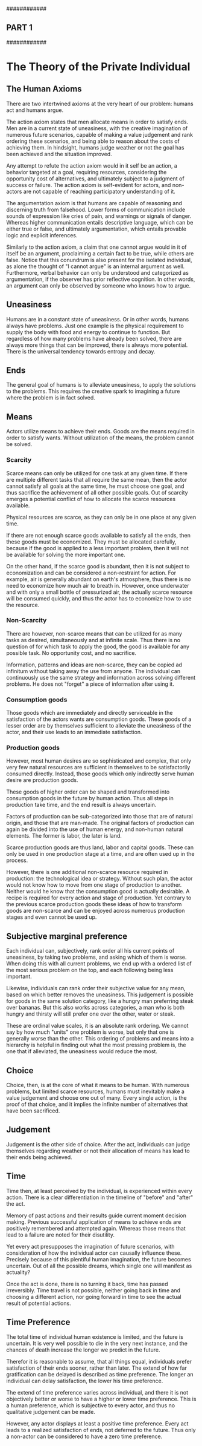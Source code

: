 ############
## PART 1 ##
############

# The Theory of the Private Individual

## The Human Axioms

There are two intertwined axioms at the very heart of our problem: humans act and humans argue.

The action axiom states that men allocate means in order to satisfy ends. Men are in a current state of uneasiness, with the creative imagination of numerous future scenarios, capable of making a value judgement and rank ordering these scenarios, and being able to reason about the costs of achieving them. In hindsight, humans judge weather or not the goal has been achieved and the situation improved.

Any attempt to refute the action axiom would in it self be an action, a behavior targeted at a goal, requiring resources, considering the opportunity cost of alternatives, and ultimately subject to a judgment of success or failure. The action axiom is self-evident for actors, and non-actors are not capable of reaching participatory understanding of it.

The argumentation axiom is that humans are capable of reasoning and discerning truth from falsehood. Lower forms of communication include sounds of expression like cries of pain, and warnings or signals of danger. Whereas higher communication entails descriptive language, which can be either true or false, and ultimately argumentation, which entails provable logic and explicit inferences. 

Similarly to the action axiom, a claim that one cannot argue would in it of itself be an argument, proclaiming a certain fact to be true, while others are false. Notice that this conundrum is also present for the isolated individual, as alone the thought of "I cannot argue" is an internal argument as well. Furthermore, verbal behavior can only be understood and categorized as argumentation, if the observer has prior reflective cognition. In other words, an argument can only be observed by someone who knows how to argue.

## Uneasiness

Humans are in a constant state of uneasiness. Or in other words, humans always have problems. Just one example is the physical requirement to supply the body with food and energy to continue to function. But regardless of how many problems have already been solved, there are always more things that can be improved, there is always more potential. There is the universal tendency towards entropy and decay.

## Ends

The general goal of humans is to alleviate uneasiness, to apply the solutions to the problems. This requires the creative spark to imagining a future where the problem is in fact solved.

## Means

Actors utilize means to achieve their ends. Goods are the means required in order to satisfy wants. Without utilization of the means, the problem cannot be solved.

### Scarcity

Scarce means can only be utilized for one task at any given time. If there are multiple different tasks that all require the same mean, then the actor cannot satisfy all goals at the same time, he must choose one goal, and thus sacrifice the achievement of all other possible goals. Out of scarcity emerges a potential conflict of how to allocate the scarce resources available. 

Physical resources are scarce, as they can only be in one place at any given time.

If there are not enough scarce goods available to satisfy all the ends, then these goods must be economized. They must be allocated carefully, because if the good is applied to a less important problem, then it will not be available for solving the more important one. 

On the other hand, if the scarce good is abundant, then it is not subject to economization and can be considered a non-restraint for action. For example, air is generally abundant on earth's atmosphere, thus there is no need to economize how much air to breath in. However, once underwater and with only a small bottle of pressurized air, the actually scarce resource will be consumed quickly, and thus the actor has to economize how to use the resource.

### Non-Scarcity

There are however, non-scarce means that can be utilized for as many tasks as desired, simultaneously and at infinite scale. Thus there is no question of for which task to apply the good, the good is available for any possible task. No opportunity cost, and no sacrifice.

Information, patterns and ideas are non-scarce, they can be copied ad infinitum without taking away the use from anyone. The individual can continuously use the same strategy and information across solving different problems. He does not "forget" a piece of information after using it.

### Consumption goods

Those goods which are immediately and directly serviceable in the satisfaction of the actors wants are consumption goods. These goods of a lesser order are by themselves sufficient to alleviate the uneasiness of the actor, and their use leads to an immediate satisfaction.

### Production goods

However, most human desires are so sophisticated and complex, that only very few natural resources are sufficient in themselves to be satisfactorily consumed directly. Instead, those goods which only indirectly serve human desire are production goods. 

These goods of higher order can be shaped and transformed into consumption goods in the future by human action. Thus all steps in production take time, and the end result is always uncertain.

Factors of production can be sub-categorized into those that are of natural origin, and those that are man-made. The original factors of production can again be divided into the use of human energy, and non-human natural elements. The former is labor, the later is land.

Scarce production goods are thus land, labor and capital goods. These can only be used in one production stage at a time, and are often used up in the process.

However, there is one additional non-scarce resource required in production: the technological idea or strategy. Without such plan, the actor would not know how to move from one stage of production to another. Neither would he know that the consumption good is actually desirable. A recipe is required for every action and stage of production. Yet contrary to the previous scarce production goods these ideas of how to transform goods are non-scarce and can be enjoyed across numerous production stages and even cannot be used up.

## Subjective marginal preference

Each individual can, subjectively, rank order all his current points of uneasiness, by taking two problems, and asking which of them is worse. When doing this with all current problems, we end up with a ordered list of the most serious problem on the top, and each following being less important.

Likewise, individuals can rank order their subjective value for any mean, based on which better removes the uneasiness. This judgement is possible for goods in the same solution category, like a hungry man preferring steak over bananas. But this also works across categories, a man who is both hungry and thirsty will still prefer one over the other,  water or steak. 

These are ordinal value scales, it is an absolute rank ordering. We cannot say by how much "units" one problem is worse, but only that one is generally worse than the other. This ordering of problems and means into a hierarchy is helpful in finding out what the most pressing problem is, the one that if alleviated, the uneasiness would reduce the most.

## Choice

Choice, then, is at the core of what it means to be human. With numerous problems, but limited scarce resources, humans must inevitably make a value judgement and choose one out of many. Every single action, is the proof of that choice, and it implies the infinite number of alternatives that have been sacrificed.

## Judgement

Judgement is the other side of choice. After the act, individuals can judge themselves regarding weather or not their allocation of means has lead to their ends being achieved.

## Time

Time then, at least perceived by the individual, is experienced within every action. There is a clear differentiation in the timeline of "before" and "after" the act. 

Memory of past actions and their results guide current moment decision making. Previous successful application of means to achieve ends are positively remembered and attempted again. Whereas those means that lead to a failure are noted for their disutility.

Yet every act presupposes the imagination of future scenarios, with consideration of how the individual actor can causally influence these. Precisely because of this plentiful human imagination, the future becomes uncertain. Out of all the possible dreams, which single one will manifest as actuality?

Once the act is done, there is no turning it back, time has passed irreversibly. Time travel is not possible, neither going back in time and choosing a different action, nor going forward in time to see the actual result of potential actions.

## Time Preference

The total time of individual human existence is limited, and the future is uncertain. It is very well possible to die in the very next instance, and the chances of death increase the longer we predict in the future.

Therefor it is reasonable to assume, that all things equal, individuals prefer satisfaction of their ends sooner, rather than later. The extend of how far gratification can be delayed is described as time preference. The longer an individual can delay satisfaction, the lower his time preference.

The extend of time preference varies across individual, and there it is not objectively better or worse to have a higher or lower time preference. This is a human preference, which is subjective to every actor, and thus no qualitative judgement can be made.

However, any actor displays at least a positive time preference. Every act leads to a realized satisfaction of ends, not deferred to the future. Thus only a non-actor can be considered to have a zero time preference.


